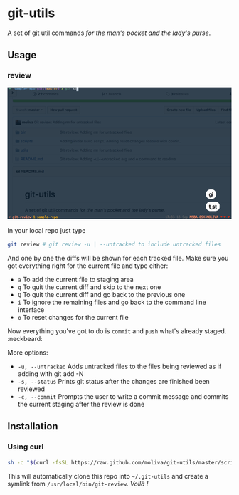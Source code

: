 # git-utils
A set of git util commands _for the man's pocket and the lady's purse_.
## Usage

### review

![git review usage](resources/git-review-usage.gif "git review usage")

In your local repo just type
```bash
git review # git review -u | --untracked to include untracked files
```
And one by one the diffs will be shown for each tracked file.
Make sure you got everything right for the current file and type either:
* `a` To add the current file to staging area
* `q` To quit the current diff and skip to the next one
* `Q` To quit the current diff and go back to the previous one
* `i` To ignore the remaining files and go back to the command line interface
* `o` To reset changes for the current file

Now everything you've got to do is `commit` and `push` what's already staged. :neckbeard:

More options:
* `-u, --untracked` Adds untracked files to the files being reviewed as if adding with git add -N
* `-s, --status` Prints git status after the changes are finished been reviewed
* `-c, --commit` Prompts the user to write a commit message and commits the current staging after the review is done

## Installation

### Using curl
```bash
sh -c "$(curl -fsSL https://raw.github.com/moliva/git-utils/master/scripts/install.sh)"
```
This will automatically clone this repo into `~/.git-utils` and create a symlink from `/usr/local/bin/git-review`. _Voilà !_
